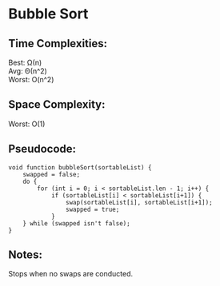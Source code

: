 # Bubble Sort

## Time Complexities:
Best: Ω(n)  
Avg: Θ(n^2)  
Worst: O(n^2)  

## Space Complexity:
Worst: O(1)

## Pseudocode:
```
void function bubbleSort(sortableList) {  
    swapped = false;  
    do {  
        for (int i = 0; i < sortableList.len - 1; i++) {  
            if (sortableList[i] < sortableList[i+1]) {  
                swap(sortableList[i], sortableList[i+1]);  
                swapped = true;  
            }  
    } while (swapped isn't false);  
}  
``` 

## Notes:
Stops when no swaps are conducted.
